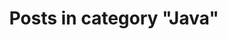 ---
layout: categorypage
title: Posts in category "Java"
tag: Java
slug: java
categories: [Java, Christmas Roundup, Pawns]
robots: noindex
---